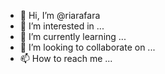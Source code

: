 - 👋 Hi, I’m @riarafara
- 👀 I’m interested in ...
- 🌱 I’m currently learning ...
- 💞️ I’m looking to collaborate on ...
- 📫 How to reach me ...

<!---
riarafara/riarafara is a ✨ special ✨ repository because its `README.md` (this file) appears on your GitHub profile.
You can click the Preview link to take a look at your changes.
--->

